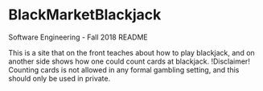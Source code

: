 # BlackMarketBlackjack
Software Engineering -  Fall 2018
README

This is a site that on the front teaches about how to play blackjack,
and on another side shows how one could count cards at blackjack.
!Disclaimer! Counting cards is not allowed in any formal gambling setting, and this should only be used in private.

